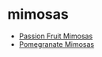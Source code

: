 # mimosas

 * [Passion Fruit Mimosas](../index/p/passion-fruit-mimosas-201213.json)
 * [Pomegranate Mimosas](../index/p/pomegranate-mimosas-350910.json)
